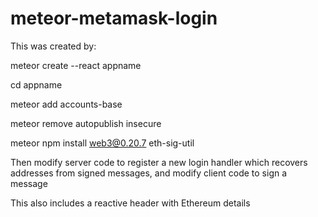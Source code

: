 # meteor-metamask-login

This was created by:

meteor create --react appname

cd appname

meteor add accounts-base

meteor remove autopublish insecure

meteor npm install web3@0.20.7 eth-sig-util

Then modify server code to register a new login handler which recovers addresses from signed messages, and modify client code to sign a message

This also includes a reactive header with Ethereum details
